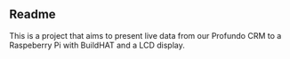 ## Readme
This is a project that aims to present live data from our Profundo CRM to a Raspeberry Pi with BuildHAT and a LCD display.